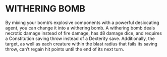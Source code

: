 # WITHERING BOMB

By mixing your bomb’s explosive components with a powerful desiccating agent, you can change it into a withering bomb. A withering bomb deals necrotic damage instead of fire damage, has d8 damage dice, and requires a Constitution saving throw instead of a Dexterity save. Additionally, the target, as well as each creature within the blast radius that fails its saving throw, can’t regain hit points until the end of its next turn.